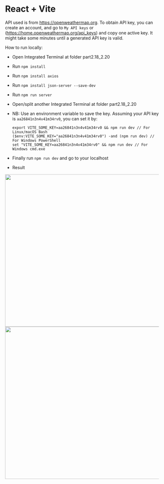 # React + Vite
API used is from https://openweathermap.org. To obtain API key, you can create an account, and go to `My API keys` or (https://home.openweathermap.org/api_keys) and copy one active key. It might take some minutes until a generated API key is valid.

How to run locally: 
- Open Integrated Terminal at folder part2.18_2.20
- Run  `npm install`
- Run  `npm install axios`
- Run  `npm install json-server --save-dev`
- Run `npm run server`
- Open/split another Integrated Terminal at folder part2.18_2.20
  

- NB: Use an environment variable to save the key. Assuming your API key is `aa26841n3n4v41m34rv0`, you can set it by:
    ```
    export VITE_SOME_KEY=aa26841n3n4v41m34rv0 && npm run dev // For Linux/macOS Bash
    ($env:VITE_SOME_KEY="aa26841n3n4v41m34rv0") -and (npm run dev) // For Windows PowerShell
    set "VITE_SOME_KEY=aa26841n3n4v41m34rv0" && npm run dev // For Windows cmd.exe
    ```
- Finally run `npm run dev` and go to your localhost

- Result
<img src="" width="800" height="500">
<img src="" width="800" height="500">